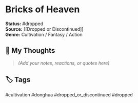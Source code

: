 # Bricks of Heaven

**Status:** #dropped  
**Source:** [[Dropped or Discontinued]]  
**Genre:** Cultivation / Fantasy / Action  

## 🧠 My Thoughts  
> _(Add your notes, reactions, or quotes here)_

## 🏷️ Tags  
#cultivation #donghua #dropped_or_discontinued #dropped
